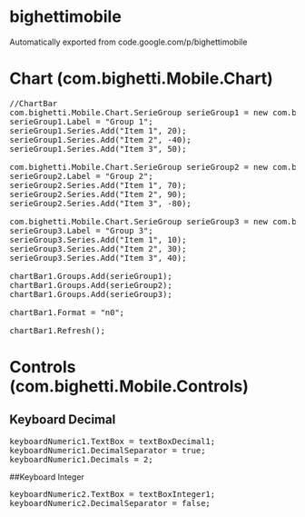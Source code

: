 # bighettimobile
Automatically exported from code.google.com/p/bighettimobile

# Chart (com.bighetti.Mobile.Chart)
<pre>
//ChartBar
com.bighetti.Mobile.Chart.SerieGroup serieGroup1 = new com.bighetti.Mobile.Chart.SerieGroup();
serieGroup1.Label = "Group 1";
serieGroup1.Series.Add("Item 1", 20);
serieGroup1.Series.Add("Item 2", -40);
serieGroup1.Series.Add("Item 3", 50);

com.bighetti.Mobile.Chart.SerieGroup serieGroup2 = new com.bighetti.Mobile.Chart.SerieGroup();
serieGroup2.Label = "Group 2";
serieGroup2.Series.Add("Item 1", 70);
serieGroup2.Series.Add("Item 2", 90);
serieGroup2.Series.Add("Item 3", -80);

com.bighetti.Mobile.Chart.SerieGroup serieGroup3 = new com.bighetti.Mobile.Chart.SerieGroup();
serieGroup3.Label = "Group 3";
serieGroup3.Series.Add("Item 1", 10);
serieGroup3.Series.Add("Item 2", 30);
serieGroup3.Series.Add("Item 3", 40);

chartBar1.Groups.Add(serieGroup1);
chartBar1.Groups.Add(serieGroup2);
chartBar1.Groups.Add(serieGroup3);

chartBar1.Format = "n0";

chartBar1.Refresh();
</pre>

# Controls (com.bighetti.Mobile.Controls)
## Keyboard Decimal

<pre>
keyboardNumeric1.TextBox = textBoxDecimal1;
keyboardNumeric1.DecimalSeparator = true;
keyboardNumeric1.Decimals = 2;
</pre>

##Keyboard Integer

<pre>
keyboardNumeric2.TextBox = textBoxInteger1;
keyboardNumeric2.DecimalSeparator = false;
</pre>

